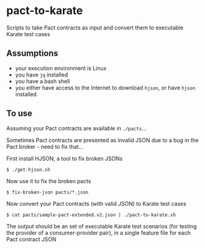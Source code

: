 # pact-to-karate

Scripts to take Pact contracts as input and convert them to executable Karate test cases

## Assumptions

- your execution environment is Linux
- you have `jq` installed
- you have a bash shell
- you either have access to the Internet to download `hjson`, or have `hjson` installed

## To use

Assuming your Pact contracts are available in `./pacts`...

Sometimes Pact contracts are presented as invalid JSON due to a bug in the Pact broker - need to fix that...

First install HJSON, a tool to fix broken JSONs

`$ ./get-hjson.sh`

Now use it to fix the broken pacts

`$ fix-broken-json pacts/*.json`

Now convert your Pact contracts (with valid JSON) to Karate test cases

`$ cat pacts/sample-pact-extended.v2.json | ./pact-to-karate.sh`

The output should be an set of executable Karate test scenarios (for testing the provider of a consumer-provider pair), in a single feature file for each Pact contract JSON
